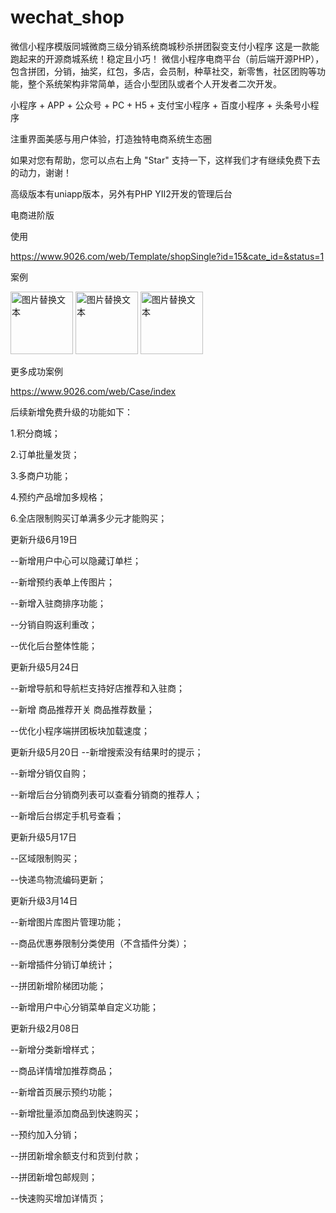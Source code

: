 # wechat_shop
微信小程序模版同城微商三级分销系统商城秒杀拼团裂变支付小程序
这是一款能跑起来的开源商城系统！稳定且小巧！
微信小程序电商平台（前后端开源PHP），包含拼团，分销，抽奖，红包，多店，会员制，种草社交，新零售，社区团购等功能，整个系统架构非常简单，适合小型团队或者个人开发者二次开发。

小程序 + APP + 公众号 + PC + H5 + 支付宝小程序 + 百度小程序 + 头条号小程序

注重界面美感与用户体验，打造独特电商系统生态圈

如果对您有帮助，您可以点右上角 "Star" 支持一下，这样我们才有继续免费下去的动力，谢谢！

高级版本有uniapp版本，另外有PHP YII2开发的管理后台

电商进阶版

使用

https://www.9026.com/web/Template/shopSingle?id=15&cate_id=&status=1


案例 

<img src="https://xcxcdn.9026.com/upload/temp_qrcode/20171119/88f2e20a949d9ee728dac1636ace38b0.jpg" alt="图片替换文本" height="100" align="bottom" />
<img src="https://xcxcdn.9026.com/upload/temp_qrcode/20180425/f5a2f262d35c83e493e8660e9b235f15.jpg" alt="图片替换文本" height="100" align="bottom" />
<img src="https://xcxcdn.9026.com/upload/temp_qrcode/20180425/aa354fb0374401f7ade3ad5883ec13ad.jpg" alt="图片替换文本" height="100" align="bottom" />


更多成功案例

https://www.9026.com/web/Case/index


后续新增免费升级的功能如下： 

1.积分商城； 

2.订单批量发货； 

3.多商户功能； 

4.预约产品增加多规格； 

6.全店限制购买订单满多少元才能购买；


更新升级6月19日 

--新增用户中心可以隐藏订单栏；

--新增预约表单上传图片； 

--新增入驻商排序功能； 

--分销自购返利重改； 

--优化后台整体性能； 

更新升级5月24日 

--新增导航和导航栏支持好店推荐和入驻商； 

--新增 商品推荐开关 商品推荐数量； 

--优化小程序端拼团板块加载速度； 

更新升级5月20日 
--新增搜索没有结果时的提示； 

--新增分销仅自购； 

--新增后台分销商列表可以查看分销商的推荐人； 

--新增后台绑定手机号查看； 

更新升级5月17日 

--区域限制购买； 

--快递鸟物流编码更新； 

更新升级3月14日 

--新增图片库图片管理功能； 

--商品优惠券限制分类使用（不含插件分类）； 

--新增插件分销订单统计； 

--拼团新增阶梯团功能； 

--新增用户中心分销菜单自定义功能； 

更新升级2月08日 

--新增分类新增样式； 

--商品详情增加推荐商品； 

--新增首页展示预约功能；

--新增批量添加商品到快速购买； 

--预约加入分销； 

--拼团新增余额支付和货到付款； 

--拼团新增包邮规则； 

--快速购买增加详情页；
